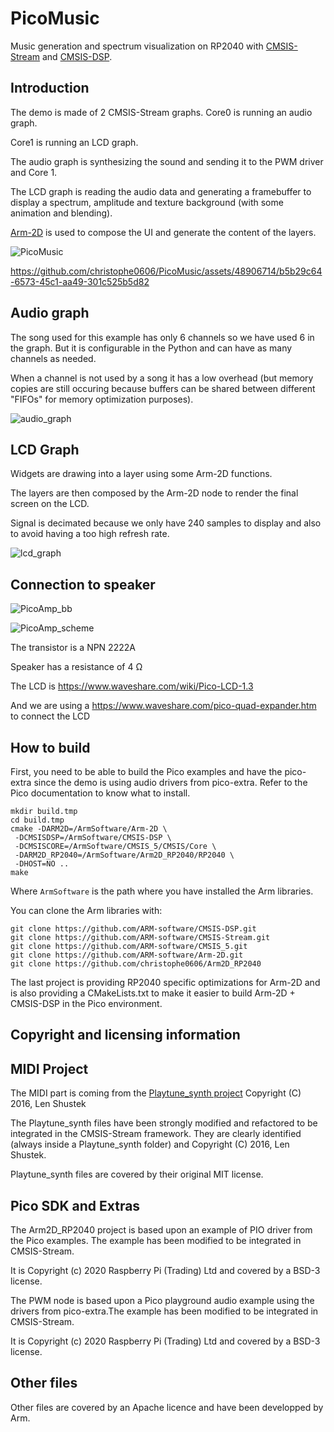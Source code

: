 # PicoMusic
Music generation and spectrum visualization on RP2040 with [CMSIS-Stream](https://github.com/ARM-software/CMSIS-Stream) and [CMSIS-DSP](https://github.com/ARM-software/CMSIS-DSP).

## Introduction

The demo is made of 2 CMSIS-Stream graphs. Core0 is running an audio graph.

Core1 is running an LCD graph.

The audio graph is synthesizing the sound and sending it to the PWM driver and Core 1.

The LCD graph is reading the audio data and generating a framebuffer to display a spectrum, amplitude and texture background (with some animation and blending).

[Arm-2D](https://github.com/ARM-software/Arm-2D) is used to compose the UI and generate the content of the layers.

![PicoMusic](Documentation/PicoMusic.jpg)



https://github.com/christophe0606/PicoMusic/assets/48906714/b5b29c64-6573-45c1-aa49-301c525b5d82



## Audio graph

The song used for this example has only 6 channels so we have used 6 in the graph. But it is configurable in the Python and can have as many channels as needed.

When a channel is not used by a song it has a low overhead (but memory copies are still occuring because buffers can be shared between different "FIFOs" for memory optimization purposes).



![audio_graph](Pictures/audio_graph.svg)

## LCD Graph

Widgets are drawing into a layer using some Arm-2D functions.

The layers are then composed by the Arm-2D node to render the final screen on the LCD.

Signal is decimated because we only have 240 samples to display and also to avoid having a too high refresh rate.

![lcd_graph](Pictures/lcd_graph.svg)

## Connection to speaker

![PicoAmp_bb](Documentation/PicoAmp_bb.png)

![PicoAmp_scheme](Documentation/PicoAmp_scheme.jpg)

The transistor is a NPN 2222A

Speaker has a resistance of 4 Ω

The LCD is https://www.waveshare.com/wiki/Pico-LCD-1.3

And we are using a https://www.waveshare.com/pico-quad-expander.htm to connect the LCD



## How to build

First, you need to be able to build the Pico examples and have the pico-extra since the demo is using audio drivers from pico-extra. Refer to the Pico documentation to know what to install.

```shell
mkdir build.tmp
cd build.tmp
cmake -DARM2D=/ArmSoftware/Arm-2D \
 -DCMSISDSP=/ArmSoftware/CMSIS-DSP \
 -DCMSISCORE=/ArmSoftware/CMSIS_5/CMSIS/Core \
 -DARM2D_RP2040=/ArmSoftware/Arm2D_RP2040/RP2040 \
 -DHOST=NO ..
make
```

Where `ArmSoftware` is the path where you have installed the Arm libraries.

You can clone the Arm libraries with:

```shell
git clone https://github.com/ARM-software/CMSIS-DSP.git
git clone https://github.com/ARM-software/CMSIS-Stream.git
git clone https://github.com/ARM-software/CMSIS_5.git
git clone https://github.com/ARM-software/Arm-2D.git
git clone https://github.com/christophe0606/Arm2D_RP2040
```

The last project is providing RP2040 specific optimizations for Arm-2D and is also providing a CMakeLists.txt to make it easier to build Arm-2D + CMSIS-DSP in the Pico environment.

## Copyright and licensing information

## MIDI Project

The MIDI part is coming from the [Playtune_synth 
   project](https://github.com/LenShustek/Playtune_synth) Copyright (C) 2016, Len Shustek

The Playtune_synth files have been strongly modified and refactored to be integrated in the CMSIS-Stream framework. They are clearly identified (always inside a Playtune_synth folder) and Copyright (C) 2016, Len Shustek.

Playtune_synth files are covered by their original MIT license. 

## Pico SDK and Extras

The Arm2D_RP2040 project is based upon an example of PIO driver from the Pico examples. The example has been modified to be integrated in CMSIS-Stream.

It is Copyright (c) 2020 Raspberry Pi (Trading) Ltd and covered by a BSD-3 license.

The PWM node is based upon a Pico playground audio example using the drivers from pico-extra.The example has been modified to be integrated in CMSIS-Stream.

It is Copyright (c) 2020 Raspberry Pi (Trading) Ltd and covered by a BSD-3 license.

## Other files

Other files are covered by an Apache licence and have been developped by Arm.

